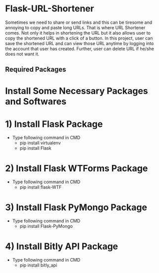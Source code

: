 # Flask-URL-Shortener
Sometimes we need to share or send links and this can be tiresome and annoying to copy and paste long URLs. That is where URL Shortener comes. Not only it helps in shortening the URL but it also allows user to copy the shortened URL with a click of a button.
In this project, user can save the shortened URL and can view those URL anytime by logging into the account that user has created. Further, user can delete URL if he/she does not want it.

## Required Packages
# Install Some Necessary Packages and Softwares

# 1) Install Flask Package
* Type following command in CMD
    * pip install virtualenv
    * pip install Flask
# 2) Install Flask WTForms Package
* Type following command in CMD
    * pip install flask-WTF
# 3) Install Flask PyMongo Package
* Type following command in CMD
    * pip install Flask-PyMongo
# 4) Install Bitly API Package
* Type following command in CMD
    * pip install bitly_api
